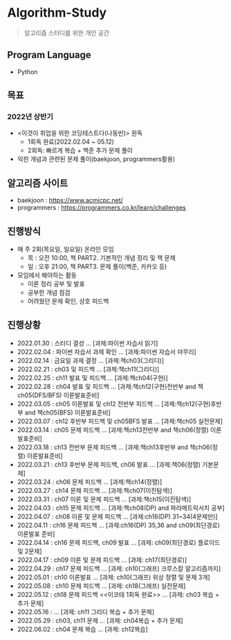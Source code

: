 # Algorithm-Study
> 알고리즘 스터디를 위한 개인 공간

## Program Language
* Python

## 목표
### 2022년 상반기
* <이것이 취업을 위한 코딩테스트다(나동빈)> 완독
  * 1회독 완료(2022.02.04 ~ 05.12)
  * 2회독: 빠르게 복습 + 백준 추가 문제 풀이
* 익힌 개념과 관련된 문제 풀이(baekjoon, programmers활용)

## 알고리즘 사이트
* baekjoon : https://www.acmicpc.net/
* programmers : https://programmers.co.kr/learn/challenges

## 진행방식
* 매 주 2회(목요일, 일요일) 온라인 모임
  * 목 : 오전 10:00, 책 PART2. 기본적인 개념 정리 및 책 문제
  * 일 : 오후 21:00, 책 PART3. 문제 풀이(백준, 카카오 등)
* 모임에서 해야하는 활동
  * 이론 정리 공부 및 발표
  * 공부한 개념 점검
  * 어려웠던 문제 확인, 상호 피드백

## 진행상황
* 2022.01.30 : 스터디 결성 ... [과제:파이썬 자습서 읽기]
* 2022.02.04 : 파이썬 자습서 과제 확인 ... [과제:파이썬 자습서 마무리]
* 2022.02.14 : 금요일 과제 결정 ... [과제:책ch03(그리디)]
* 2022.02.21 : ch03 및 피드백 ... [과제:책ch11(그리디)]
* 2022.02.25 : ch11 발표 및 피드백 ... [과제:책ch04(구현)]
* 2022.02.28 : ch04 발표 및 피드백 ... [과제:책ch12(구현)전반부 and 책ch05(DFS/BFS) 이론발표준비]
* 2022.03.05 : ch05 이론발표 및 ch12 전반부 피드백 ... [과제:책ch12(구현)후반부 and 책ch05(BFS) 이론발표준비]
* 2022.03.07 : ch12 후반부 피드백 및 ch05BFS 발표 ... [과제:책ch05 실전문제]
* 2022.03.14 : ch05 문제 피드백 ... [과제:책ch13전반부 and 책ch06(정렬) 이론발표준비]
* 2022.03.18 : ch13 전반부 문제 피드백 ... [과제:책ch13후반부 and 책ch06(정렬) 이론발표준비]
* 2022.03.21 : ch13 후반부 문제 피드백, ch06 발표 ... [과제:책06(정렬) 기본문제]
* 2022.03.24 : ch06 문제 피드백 ... [과제:책ch14(정렬)]
* 2022.03.27 : ch14 문제 피드백 ... [과제:책ch07(이진탐색)]
* 2022.03.31 : ch07 이론 및 문제 피드백 ... [과제:책ch15(이진탐색)]
* 2022.04.03 : ch15 문제 피드백 ... [과제:책ch08(DP) and 파라메트릭서치 공부]
* 2022.04.07 : ch08 이론 및 문제 피드백 ... [과제:ch16(DP) 31~34(4문제만)]
* 2022.04.11 : ch16 문제 피드백 ... [과제:ch16(DP) 35,36 and ch09(최단경로) 이론발표 준비]
* 2022.04.14 : ch16 문제 피드백, ch09 발표 ... [과제: ch09(최단경로) 플로이드 및 2문제]
* 2022.04.17 : ch09 이론 및 문제 피드백 ... [과제: ch17(최단경로)]
* 2022.04.29 : ch17 문제 피드백 ... [과제: ch10(그래프) 크루스칼 알고리즘까지]
* 2022.05.01 : ch10 이론발표 ... [과제: ch10(그래프) 위상 정렬 및 문제 3개]
* 2022.05.08 : ch10 문제 피드백 ... [과제: ch18(그래프) 실전문제]
* 2022.05.12 : ch18 문제 피드백 <<이코테 1회독 완료>> ... [과제: ch03 복습 + 추가 문제]
* 2022.05.16 : ... [과제: ch11 그리디 복습 + 추가 문제]
* 2022.05.29 : ch03, ch11 문제   ... [과제: ch04복습 + 추가 문제]
* 2022.06.02 : ch04 문제 복습 ... [과제: ch12복습]
